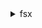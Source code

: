 <details>

<summary>
fsx
</summary>

- <details><summary>associate-file-system-aliases</summary>

  * --client-request-token
  * --file-system-id
  * --aliases
  * --cli-input-json
  * --cli-input-yaml
  * --generate-cli-skeleton


- <details><summary>cancel-data-repository-task</summary>

  * --task-id
  * --cli-input-json
  * --cli-input-yaml
  * --generate-cli-skeleton


- <details><summary>copy-backup</summary>

  * --client-request-token
  * --source-backup-id
  * --source-region
  * --kms-key-id
  * --copy-tags
  * --no-copy-tags
  * --tags
  * --cli-input-json
  * --cli-input-yaml
  * --generate-cli-skeleton


- <details><summary>create-backup</summary>

  * --file-system-id
  * --client-request-token
  * --tags
  * --cli-input-json
  * --cli-input-yaml
  * --generate-cli-skeleton


- <details><summary>create-data-repository-task</summary>

  * --type
  * --paths
  * --file-system-id
  * --report
  * --client-request-token
  * --tags
  * --cli-input-json
  * --cli-input-yaml
  * --generate-cli-skeleton


- <details><summary>create-file-system</summary>

  * --client-request-token
  * --file-system-type
  * --storage-capacity
  * --storage-type
  * --subnet-ids
  * --security-group-ids
  * --tags
  * --kms-key-id
  * --windows-configuration
  * --lustre-configuration
  * --cli-input-json
  * --cli-input-yaml
  * --generate-cli-skeleton


- <details><summary>create-file-system-from-backup</summary>

  * --backup-id
  * --client-request-token
  * --subnet-ids
  * --security-group-ids
  * --tags
  * --windows-configuration
  * --lustre-configuration
  * --storage-type
  * --kms-key-id
  * --cli-input-json
  * --cli-input-yaml
  * --generate-cli-skeleton


- <details><summary>delete-backup</summary>

  * --backup-id
  * --client-request-token
  * --cli-input-json
  * --cli-input-yaml
  * --generate-cli-skeleton


- <details><summary>delete-file-system</summary>

  * --file-system-id
  * --client-request-token
  * --windows-configuration
  * --lustre-configuration
  * --cli-input-json
  * --cli-input-yaml
  * --generate-cli-skeleton


- <details><summary>describe-backups</summary>

  * --backup-ids
  * --filters
  * --cli-input-json
  * --cli-input-yaml
  * --starting-token
  * --page-size
  * --max-items
  * --generate-cli-skeleton


- <details><summary>describe-data-repository-tasks</summary>

  * --task-ids
  * --filters
  * --max-results
  * --next-token
  * --cli-input-json
  * --cli-input-yaml
  * --generate-cli-skeleton


- <details><summary>describe-file-system-aliases</summary>

  * --client-request-token
  * --file-system-id
  * --max-results
  * --next-token
  * --cli-input-json
  * --cli-input-yaml
  * --generate-cli-skeleton


- <details><summary>describe-file-systems</summary>

  * --file-system-ids
  * --cli-input-json
  * --cli-input-yaml
  * --starting-token
  * --page-size
  * --max-items
  * --generate-cli-skeleton


- <details><summary>disassociate-file-system-aliases</summary>

  * --client-request-token
  * --file-system-id
  * --aliases
  * --cli-input-json
  * --cli-input-yaml
  * --generate-cli-skeleton


- <details><summary>help</summary>

  * 


- <details><summary>list-tags-for-resource</summary>

  * --resource-arn
  * --cli-input-json
  * --cli-input-yaml
  * --starting-token
  * --page-size
  * --max-items
  * --generate-cli-skeleton


- <details><summary>tag-resource</summary>

  * --resource-arn
  * --tags
  * --cli-input-json
  * --cli-input-yaml
  * --generate-cli-skeleton


- <details><summary>untag-resource</summary>

  * --resource-arn
  * --tag-keys
  * --cli-input-json
  * --cli-input-yaml
  * --generate-cli-skeleton


- <details><summary>update-file-system</summary>

  * --file-system-id
  * --client-request-token
  * --storage-capacity
  * --windows-configuration
  * --lustre-configuration
  * --cli-input-json
  * --cli-input-yaml
  * --generate-cli-skeleton


</details>


